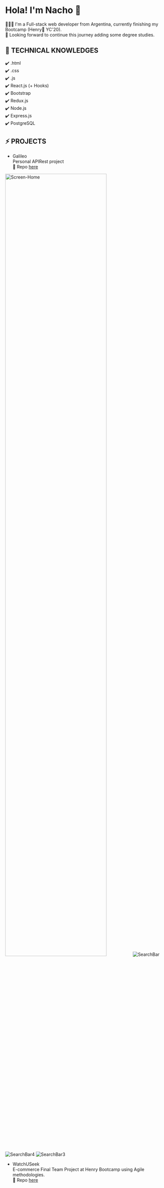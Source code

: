# Hola! I'm Nacho 👋

👨🏽‍💻 I'm a Full-stack web developer from Argentina, currently finishing my Bootcamp (Henry🚀  YC'20). <br>
🌱 Looking forward to continue this journey adding some degree studies. <br>

## 🧠 TECHNICAL KNOWLEDGES <br>
✔️ .html <br>
✔️ .css <br>
✔️ .js <br>
✔️ React.js (+ Hooks) <br> 
✔️ Bootstrap <br>
✔️ Redux.js <br>
✔️ Node.js <br>
✔️ Express.js <br>
✔️ PostgreSQL <br>


## ⚡ PROJECTS  <br>
- Galileo  <br>
  Personal APIRest project <br>
🌱 Repo <a href="https://github.com/ignaciofpqr/Galileo" target="_blank"> here </a><br>

<a><img src="https://i.ibb.co/DrXdrX3/Screen-Home.png" alt="Screen-Home" border="0" width="80%" height="80%"></a>
![SearchBar](https://user-images.githubusercontent.com/66188006/106047153-ff1d5880-60c1-11eb-8720-919a0af781b7.gif)
![SearchBar4](https://user-images.githubusercontent.com/66188006/106046621-422afc00-60c1-11eb-8929-c021809cbc89.gif)
![SearchBar3](https://user-images.githubusercontent.com/66188006/106046174-ad280300-60c0-11eb-896f-9bf27a75bf28.gif)

- WatchUSeek <br>
  E-commerce Final Team Project at Henry Bootcamp using Agile methodologies. <br>
🌱 Repo <a href="https://github.com/ignaciofpqr/Watchuseek" target="_blank"> here </a><br>
